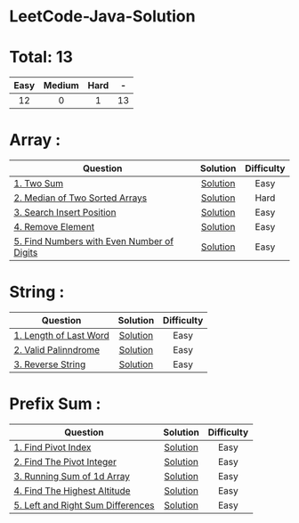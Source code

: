 # LeetCode-Java-Solution

# Total: 13

|   Easy  |  Medium | Hard |  -  |
|:-------:|:-------:|:----:|:---:|
|   12    |   0     |   1  | 13  |

# Array :

| Question | Solution | Difficulty |
|------------------------------------------------------------------------------------------------------------------------------------------------------------|:---------------------------------------------------------------------------------------------------------------------------------:|:----------:|
| [1. Two Sum](https://leetcode.com/problems/two-sum/) | [Solution](https://github.com/fluency03/leetcode-java/blob/master/src/TwoSum1.java) | Easy |
| [2. Median of Two Sorted Arrays](https://leetcode.com/problems/median-of-two-sorted-arrays/) | [Solution](https://github.com/fluency03/leetcode-java/blob/master/src/TwoSum1.java) | Hard |
| [3. Search Insert Position](https://leetcode.com/problems/search-insert-position/) | [Solution](https://github.com/fluency03/leetcode-java/blob/master/src/TwoSum1.java) | Easy |
| [4. Remove Element](https://leetcode.com/problems/remove-element/) | [Solution](https://github.com/fluency03/leetcode-java/blob/master/src/TwoSum1.java) | Easy |
| [5. Find Numbers with Even Number of Digits](https://leetcode.com/problems/find-numbers-with-even-number-of-digits/) | [Solution](https://github.com/fluency03/leetcode-java/blob/master/src/TwoSum1.java) | Easy |

# String :

| Question | Solution | Difficulty |
|------------------------------------------------------------------------------------------------------------------------------------------------------------|:---------------------------------------------------------------------------------------------------------------------------------:|:----------:|
| [1. Length of Last Word](https://leetcode.com/problems/length-of-last-word/) | [Solution](https://github.com/fluency03/leetcode-java/blob/master/src/TwoSum1.java) | Easy |
| [2. Valid Palinndrome](https://leetcode.com/problems/valid-palindrome/) | [Solution](https://github.com/fluency03/leetcode-java/blob/master/src/TwoSum1.java) | Easy |
| [3. Reverse String](https://leetcode.com/problems/reverse-string/) | [Solution](https://github.com/fluency03/leetcode-java/blob/master/src/TwoSum1.java) | Easy |

# Prefix Sum :

| Question | Solution | Difficulty |
|------------------------------------------------------------------------------------------------------------------------------------------------------------|:---------------------------------------------------------------------------------------------------------------------------------:|:----------:|
| [1. Find Pivot Index](https://leetcode.com/problems/find-pivot-index/) | [Solution](https://github.com/fluency03/leetcode-java/blob/master/src/TwoSum1.java) | Easy |
| [2. Find The Pivot Integer](https://leetcode.com/problems/find-the-pivot-integer/) | [Solution](https://github.com/fluency03/leetcode-java/blob/master/src/TwoSum1.java) | Easy |
| [3. Running Sum of 1d Array](https://leetcode.com/problems/running-sum-of-1d-array/) | [Solution](https://github.com/fluency03/leetcode-java/blob/master/src/TwoSum1.java) | Easy |
| [4. Find The Highest Altitude](https://leetcode.com/problems/find-the-highest-altitude/) | [Solution](https://github.com/fluency03/leetcode-java/blob/master/src/TwoSum1.java) | Easy |
| [5. Left and Right Sum Differences](https://leetcode.com/problems/left-and-right-sum-differences/) | [Solution](https://github.com/fluency03/leetcode-java/blob/master/src/TwoSum1.java) | Easy |
